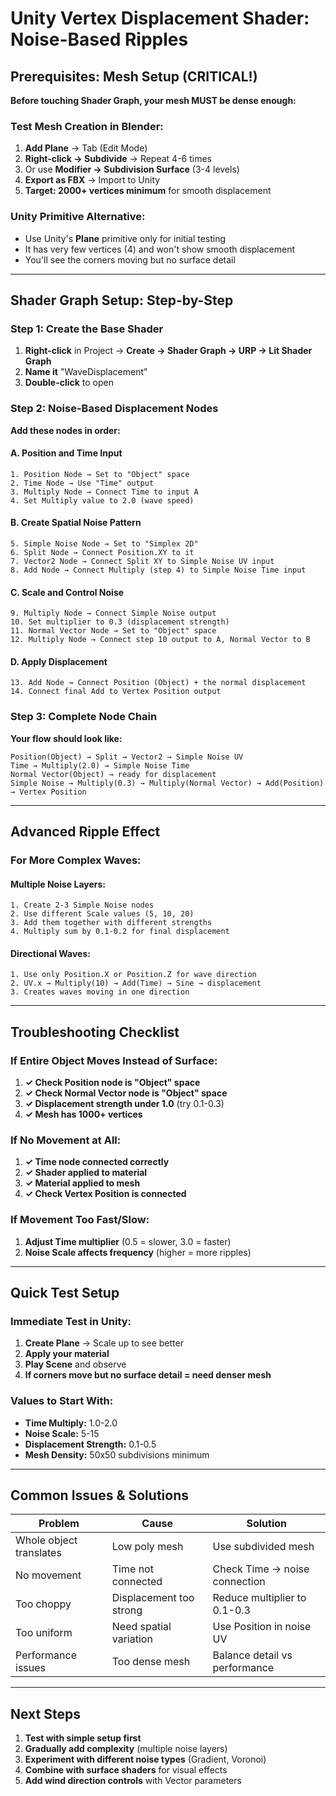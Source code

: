 # Unity Vertex Displacement Shader: Noise-Based Ripples

## Prerequisites: Mesh Setup (CRITICAL!)

**Before touching Shader Graph, your mesh MUST be dense enough:**

### Test Mesh Creation in Blender:

1. **Add Plane** → Tab (Edit Mode)
2. **Right-click → Subdivide** → Repeat 4-6 times
3. Or use **Modifier → Subdivision Surface** (3-4 levels)
4. **Export as FBX** → Import to Unity
5. **Target: 2000+ vertices minimum** for smooth displacement

### Unity Primitive Alternative:

- Use Unity's **Plane** primitive only for initial testing
- It has very few vertices (4) and won't show smooth displacement
- You'll see the corners moving but no surface detail

---

## Shader Graph Setup: Step-by-Step

### Step 1: Create the Base Shader

1. **Right-click** in Project → **Create → Shader Graph → URP → Lit Shader Graph**
2. **Name it** "WaveDisplacement"
3. **Double-click** to open

### Step 2: Noise-Based Displacement Nodes

**Add these nodes in order:**

#### A. Position and Time Input

```
1. Position Node → Set to "Object" space
2. Time Node → Use "Time" output
3. Multiply Node → Connect Time to input A
4. Set Multiply value to 2.0 (wave speed)
```

#### B. Create Spatial Noise Pattern

```
5. Simple Noise Node → Set to "Simplex 2D"
6. Split Node → Connect Position.XY to it
7. Vector2 Node → Connect Split XY to Simple Noise UV input
8. Add Node → Connect Multiply (step 4) to Simple Noise Time input
```

#### C. Scale and Control Noise

```
9. Multiply Node → Connect Simple Noise output
10. Set multiplier to 0.3 (displacement strength)
11. Normal Vector Node → Set to "Object" space
12. Multiply Node → Connect step 10 output to A, Normal Vector to B
```

#### D. Apply Displacement

```
13. Add Node → Connect Position (Object) + the normal displacement
14. Connect final Add to Vertex Position output
```

### Step 3: Complete Node Chain

**Your flow should look like:**

```
Position(Object) → Split → Vector2 → Simple Noise UV
Time → Multiply(2.0) → Simple Noise Time
Normal Vector(Object) → ready for displacement
Simple Noise → Multiply(0.3) → Multiply(Normal Vector) → Add(Position) → Vertex Position
```

---

## Advanced Ripple Effect

### For More Complex Waves:

#### Multiple Noise Layers:

```
1. Create 2-3 Simple Noise nodes
2. Use different Scale values (5, 10, 20)
3. Add them together with different strengths
4. Multiply sum by 0.1-0.2 for final displacement
```

#### Directional Waves:

```
1. Use only Position.X or Position.Z for wave direction
2. UV.x → Multiply(10) → Add(Time) → Sine → displacement
3. Creates waves moving in one direction
```

---

## Troubleshooting Checklist

### If Entire Object Moves Instead of Surface:

1. **✓ Check Position node is "Object" space**
2. **✓ Check Normal Vector node is "Object" space**
3. **✓ Displacement strength under 1.0** (try 0.1-0.3)
4. **✓ Mesh has 1000+ vertices**

### If No Movement at All:

1. **✓ Time node connected correctly**
2. **✓ Shader applied to material**
3. **✓ Material applied to mesh**
4. **✓ Check Vertex Position is connected**

### If Movement Too Fast/Slow:

1. **Adjust Time multiplier** (0.5 = slower, 3.0 = faster)
2. **Noise Scale affects frequency** (higher = more ripples)

---

## Quick Test Setup

### Immediate Test in Unity:

1. **Create Plane** → Scale up to see better
2. **Apply your material**
3. **Play Scene** and observe
4. **If corners move but no surface detail = need denser mesh**

### Values to Start With:

- **Time Multiply:** 1.0-2.0
- **Noise Scale:** 5-15
- **Displacement Strength:** 0.1-0.5
- **Mesh Density:** 50x50 subdivisions minimum

---

## Common Issues & Solutions

|Problem|Cause|Solution|
|---|---|---|
|Whole object translates|Low poly mesh|Use subdivided mesh|
|No movement|Time not connected|Check Time → noise connection|
|Too choppy|Displacement too strong|Reduce multiplier to 0.1-0.3|
|Too uniform|Need spatial variation|Use Position in noise UV|
|Performance issues|Too dense mesh|Balance detail vs performance|

---

## Next Steps

1. **Test with simple setup first**
2. **Gradually add complexity** (multiple noise layers)
3. **Experiment with different noise types** (Gradient, Voronoi)
4. **Combine with surface shaders** for visual effects
5. **Add wind direction controls** with Vector parameters
